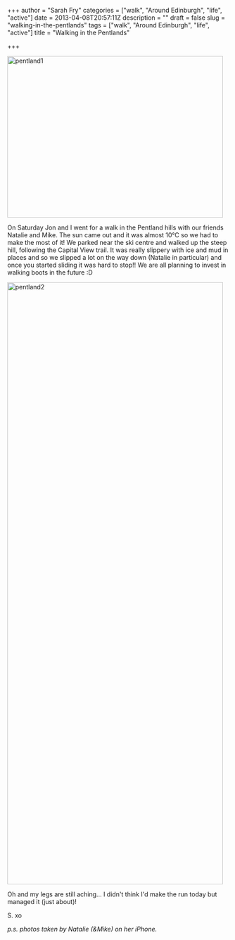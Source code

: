 +++
author = "Sarah Fry"
categories = ["walk", "Around Edinburgh", "life", "active"]
date = 2013-04-08T20:57:11Z
description = ""
draft = false
slug = "walking-in-the-pentlands"
tags = ["walk", "Around Edinburgh", "life", "active"]
title = "Walking in the Pentlands"

+++


<a href="http://sweetaspi.co.uk/images/2013/04/pentland1.jpg"><img class="alignnone size-full wp-image-1669" alt="pentland1" src="http://sweetaspi.co.uk/images/2013/04/pentland1.jpg" width="490" height="367" /></a>

On Saturday Jon and I went for a walk in the Pentland hills with our friends Natalie and Mike. The sun came out and it was almost 10°C so we had to make the most of it! We parked near the ski centre and walked up the steep hill, following the Capital View trail. It was really slippery with ice and mud in places and so we slipped a lot on the way down (Natalie in particular) and once you started sliding it was hard to stop!! We are all planning to invest in walking boots in the future :D

<a href="http://sweetaspi.co.uk/images/2013/04/pentland2.jpg"><img class="alignnone size-full wp-image-1670" alt="pentland2" src="http://sweetaspi.co.uk/images/2013/04/pentland2.jpg" width="490" height="1368" /></a>

Oh and my legs are still aching... I didn't think I'd make the run today but managed it (just about)!

S. xo

<em>p.s. photos taken by Natalie (&amp;Mike) on her iPhone.</em>

